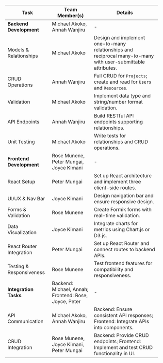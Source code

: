 
| Task | Team Member(s) | Details |
|------|----------------|---------|
| **Backend Development** | Michael Akoko, Annah Wanjiru | - |
| Models & Relationships | Michael Akoko | Design and implement one-to-many relationships and reciprocal many-to-many with user-submittable attributes. |
| CRUD Operations | Annah Wanjiru | Full CRUD for `Projects`; create and read for `Users` and `Resources`. |
| Validation | Michael Akoko | Implement data type and string/number format validation. |
| API Endpoints | Annah Wanjiru | Build RESTful API endpoints supporting relationships. |
| Unit Testing | Michael Akoko | Write tests for relationships and CRUD operations. |
| **Frontend Development** | Rose Munene, Peter Mungai, Joyce Kimani | - |
| React Setup | Peter Mungai | Set up React architecture and implement three client-side routes. |
| UI/UX & Nav Bar | Joyce Kimani | Design navigation bar and ensure responsive design. |
| Forms & Validation | Rose Munene | Create Formik forms with real-time validation. |
| Data Visualization | Joyce Kimani | Integrate charts for metrics using Chart.js or D3.js. |
| React Router Integration | Peter Mungai | Set up React Router and connect routes to backend APIs. |
| Testing & Responsiveness | Rose Munene | Test frontend features for compatibility and responsiveness. |
| **Integration Tasks** | Backend: Michael, Annah; Frontend: Rose, Joyce, Peter | - |
| API Communication | Michael Akoko, Annah Wanjiru | Backend: Ensure consistent API responses; Frontend: Integrate APIs into components. |
| CRUD Integration | Rose Munene, Joyce Kimani, Peter Mungai | Backend: Provide CRUD endpoints; Frontend: Implement and test CRUD functionality in UI. |
